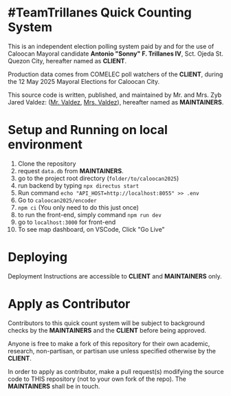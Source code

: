 # #TeamTrillanes Quick Counting System

This is an independent election polling system paid by and for the use of Caloocan Mayoral candidate **Antonio "Sonny" F. Trillanes IV**, Sct. Ojeda St. Quezon City, hereafter named as **CLIENT**.

Production data comes from COMELEC poll watchers of the **CLIENT**, during the 12 May 2025 Mayoral Elections for Caloocan City.

This source code is written, published, and maintained by Mr. and Mrs. Zyb Jared Valdez: ([Mr. Valdez](github.com/eloyyyyy), [Mrs. Valdez](github.com/monicavaldez)), hereafter named as **MAINTAINERS**.

# Setup and Running on local environment

1. Clone the repository
2. request `data.db` from **MAINTAINERS**.
3. go to the project root directory (`folder/to/caloocan2025`)
4. run backend by typing `npx directus start`
5. Run command `echo "API_HOST=http://localhost:8055" >> .env`
6. Go to `caloocan2025/encoder`
7. `npm ci` (You only need to do this just once)
8. to run the front-end, simply command `npm run dev`
9. go to `localhost:3000` for front-end
10. To see map dashboard, on VSCode, Click "Go Live"

# Deploying

Deployment Instructions are accessible to **CLIENT** and **MAINTAINERS** only.

# Apply as Contributor

Contributors to this quick count system will be subject to background checks by the **MAINTAINERS** and the **CLIENT** before being approved.

Anyone is free to make a fork of this repository for their own academic, research, non-partisan, or partisan use unless specified otherwise by the **CLIENT**.

In order to apply as contributor, make a pull request(s) modifying the source code to THIS repository (not to your own fork of the repo). The **MAINTAINERS** shall be in touch.

